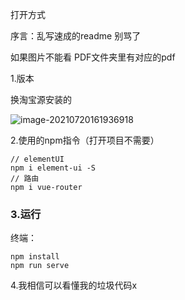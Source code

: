 打开方式

序言：乱写速成的readme 别骂了

如果图片不能看 PDF文件夹里有对应的pdf

1.版本

换淘宝源安装的

![image-20210720161936918](C:\Users\DDDDDXu\AppData\Roaming\Typora\typora-user-images\image-20210720161936918.png)

2.使用的npm指令（打开项目不需要）

```
// elementUI
npm i element-ui -S
// 路由
npm i vue-router
```

### 3.运行

终端：

``` 
npm install
npm run serve
```

4.我相信可以看懂我的垃圾代码x